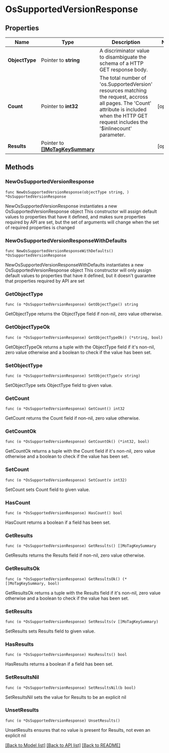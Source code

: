 # OsSupportedVersionResponse

## Properties

Name | Type | Description | Notes
------------ | ------------- | ------------- | -------------
**ObjectType** | Pointer to **string** | A discriminator value to disambiguate the schema of a HTTP GET response body. | 
**Count** | Pointer to **int32** | The total number of &#39;os.SupportedVersion&#39; resources matching the request, accross all pages. The &#39;Count&#39; attribute is included when the HTTP GET request includes the &#39;$inlinecount&#39; parameter. | [optional] 
**Results** | Pointer to [**[]MoTagKeySummary**](MoTagKeySummary.md) |  | [optional] 

## Methods

### NewOsSupportedVersionResponse

`func NewOsSupportedVersionResponse(objectType string, ) *OsSupportedVersionResponse`

NewOsSupportedVersionResponse instantiates a new OsSupportedVersionResponse object
This constructor will assign default values to properties that have it defined,
and makes sure properties required by API are set, but the set of arguments
will change when the set of required properties is changed

### NewOsSupportedVersionResponseWithDefaults

`func NewOsSupportedVersionResponseWithDefaults() *OsSupportedVersionResponse`

NewOsSupportedVersionResponseWithDefaults instantiates a new OsSupportedVersionResponse object
This constructor will only assign default values to properties that have it defined,
but it doesn't guarantee that properties required by API are set

### GetObjectType

`func (o *OsSupportedVersionResponse) GetObjectType() string`

GetObjectType returns the ObjectType field if non-nil, zero value otherwise.

### GetObjectTypeOk

`func (o *OsSupportedVersionResponse) GetObjectTypeOk() (*string, bool)`

GetObjectTypeOk returns a tuple with the ObjectType field if it's non-nil, zero value otherwise
and a boolean to check if the value has been set.

### SetObjectType

`func (o *OsSupportedVersionResponse) SetObjectType(v string)`

SetObjectType sets ObjectType field to given value.


### GetCount

`func (o *OsSupportedVersionResponse) GetCount() int32`

GetCount returns the Count field if non-nil, zero value otherwise.

### GetCountOk

`func (o *OsSupportedVersionResponse) GetCountOk() (*int32, bool)`

GetCountOk returns a tuple with the Count field if it's non-nil, zero value otherwise
and a boolean to check if the value has been set.

### SetCount

`func (o *OsSupportedVersionResponse) SetCount(v int32)`

SetCount sets Count field to given value.

### HasCount

`func (o *OsSupportedVersionResponse) HasCount() bool`

HasCount returns a boolean if a field has been set.

### GetResults

`func (o *OsSupportedVersionResponse) GetResults() []MoTagKeySummary`

GetResults returns the Results field if non-nil, zero value otherwise.

### GetResultsOk

`func (o *OsSupportedVersionResponse) GetResultsOk() (*[]MoTagKeySummary, bool)`

GetResultsOk returns a tuple with the Results field if it's non-nil, zero value otherwise
and a boolean to check if the value has been set.

### SetResults

`func (o *OsSupportedVersionResponse) SetResults(v []MoTagKeySummary)`

SetResults sets Results field to given value.

### HasResults

`func (o *OsSupportedVersionResponse) HasResults() bool`

HasResults returns a boolean if a field has been set.

### SetResultsNil

`func (o *OsSupportedVersionResponse) SetResultsNil(b bool)`

 SetResultsNil sets the value for Results to be an explicit nil

### UnsetResults
`func (o *OsSupportedVersionResponse) UnsetResults()`

UnsetResults ensures that no value is present for Results, not even an explicit nil

[[Back to Model list]](../README.md#documentation-for-models) [[Back to API list]](../README.md#documentation-for-api-endpoints) [[Back to README]](../README.md)


